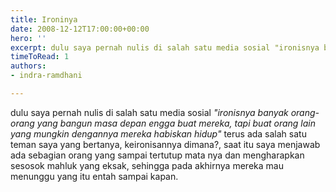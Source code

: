 ```yaml
---
title: Ironinya
date: 2008-12-12T17:00:00+00:00
hero: ''
excerpt: dulu saya pernah nulis di salah satu media sosial "ironisnya banyak orang-
timeToRead: 1
authors:
- indra-ramdhani

---
```

dulu saya pernah nulis di salah satu media sosial _"ironisnya banyak orang-orang yang bangun masa depan engga buat mereka, tapi buat orang lain yang mungkin dengannya mereka habiskan hidup"_ terus ada salah satu teman saya yang bertanya, keironisannya dimana?, saat itu saya menjawab ada sebagian orang yang sampai tertutup mata nya dan mengharapkan sesosok mahluk yang eksak, sehingga pada akhirnya mereka mau menunggu yang itu entah sampai kapan.